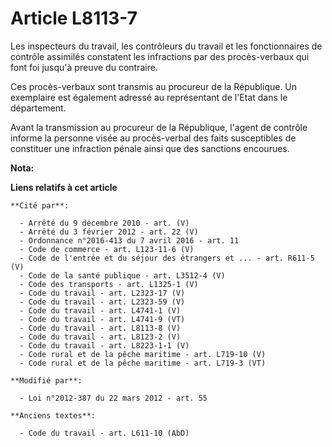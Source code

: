 # Article L8113-7

Les inspecteurs du travail, les contrôleurs du travail et les fonctionnaires de contrôle assimilés constatent les infractions
par des procès-verbaux qui font foi jusqu'à preuve du contraire.

Ces procès-verbaux sont transmis au procureur de la République. Un exemplaire est également adressé au représentant de l'Etat
dans le département.

Avant la transmission au procureur de la République, l'agent de contrôle informe la personne visée au procès-verbal des faits
susceptibles de constituer une infraction pénale ainsi que des sanctions encourues.

**Nota:**



**Liens relatifs à cet article**

	**Cité par**:

	  - Arrêté du 9 décembre 2010 - art. (V)
	  - Arrêté du 3 février 2012 - art. 22 (V)
	  - Ordonnance n°2016-413 du 7 avril 2016 - art. 11
	  - Code de commerce - art. L123-11-6 (V)
	  - Code de l'entrée et du séjour des étrangers et ... - art. R611-5 (V)
	  - Code de la santé publique - art. L3512-4 (V)
	  - Code des transports - art. L1325-1 (V)
	  - Code du travail - art. L2323-17 (V)
	  - Code du travail - art. L2323-59 (V)
	  - Code du travail - art. L4741-1 (V)
	  - Code du travail - art. L4741-9 (VT)
	  - Code du travail - art. L8113-8 (V)
	  - Code du travail - art. L8123-2 (V)
	  - Code du travail - art. L8223-1-1 (V)
	  - Code rural et de la pêche maritime - art. L719-10 (V)
	  - Code rural et de la pêche maritime - art. L719-3 (VT)

	**Modifié par**:

	  - Loi n°2012-387 du 22 mars 2012 - art. 55

	**Anciens textes**:

	  - Code du travail - art. L611-10 (AbD)
